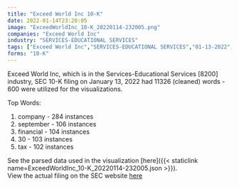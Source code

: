 ```yaml
---
title: "Exceed World Inc 10-K"
date: 2022-01-14T23:20:05
image: "ExceedWorldInc_10-K_20220114-232005.png"
companies: "Exceed World Inc"
industry: "SERVICES-EDUCATIONAL SERVICES"
tags: ["Exceed World Inc","SERVICES-EDUCATIONAL SERVICES","01-13-2022","10-K"]
forms: "10-K"
---
```

Exceed World Inc, which is in the Services-Educational Services [8200] industry, SEC 10-K filing on January 13, 2022 had 11326 (cleaned) words - 600 were utilized for the visualizations.

Top Words:
1. company - 284 instances
2. september - 106 instances
3. financial - 104 instances
4. 30 - 103 instances
5. tax - 102 instances


See the parsed data used in the visualization [here]({{< staticlink name=ExceedWorldInc_10-K_20220114-232005.json >}}).  
View the actual filing on the SEC website [here](https://www.sec.gov/Archives/edgar/data/1634293/0001599916-22-000018.txt)